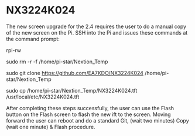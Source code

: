 # NX3224K024
The new screen upgrade for the 2.4 requires the user to do a manual copy of the new screen on the Pi. 
SSH into the Pi and issues these commands at the command prompt:

rpi-rw

sudo rm -r -f /home/pi-star/Nextion_Temp

sudo git clone https://github.com/EA7KDO/NX3224K024 /home/pi-star/Nextion_Temp

sudo cp /home/pi-star/Nextion_Temp/NX3224K024.tft /usr/local/etc/NX3224K024.tft

After completing these steps successfully, the user can use the Flash button on the Flash screen to flash the new ift to the screen.
Moving forward the user can reboot and do a standard Git, (wait two minutes) Copy (wait one  minute) & Flash procedure.
